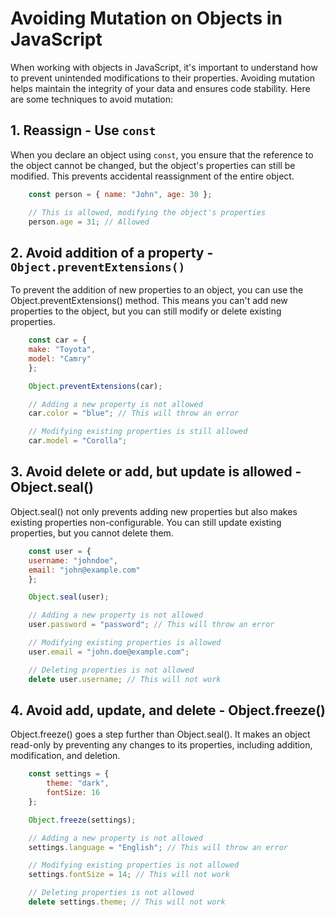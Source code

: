 # Avoiding Mutation on Objects in JavaScript

When working with objects in JavaScript, it's important to understand how to prevent unintended modifications to their properties. Avoiding mutation helps maintain the integrity of your data and ensures code stability. Here are some techniques to avoid mutation:


## 1. Reassign - Use `const`

When you declare an object using `const`, you ensure that the reference to the object cannot be changed, but the object's properties can still be modified. This prevents accidental reassignment of the entire object.

```javascript
    const person = { name: "John", age: 30 };

    // This is allowed, modifying the object's properties
    person.age = 31; // Allowed
```

## 2. Avoid addition of a property - `Object.preventExtensions()`

To prevent the addition of new properties to an object, you can use the Object.preventExtensions() method. This means you can't add new properties to the object, but you can still modify or delete existing properties.

```javascript
    const car = {
    make: "Toyota",
    model: "Camry"
    };

    Object.preventExtensions(car);

    // Adding a new property is not allowed
    car.color = "blue"; // This will throw an error

    // Modifying existing properties is still allowed
    car.model = "Corolla";
```

## 3. Avoid delete or add, but update is allowed - Object.seal()

Object.seal() not only prevents adding new properties but also makes existing properties non-configurable. You can still update existing properties, but you cannot delete them.

```javascript
    const user = {
    username: "johndoe",
    email: "john@example.com"
    };

    Object.seal(user);

    // Adding a new property is not allowed
    user.password = "password"; // This will throw an error

    // Modifying existing properties is allowed
    user.email = "john.doe@example.com";

    // Deleting properties is not allowed
    delete user.username; // This will not work

```

## 4. Avoid add, update, and delete - Object.freeze()

Object.freeze() goes a step further than Object.seal(). It makes an object read-only by preventing any changes to its properties, including addition, modification, and deletion.

```javascript
    const settings = {
        theme: "dark",
        fontSize: 16
    };

    Object.freeze(settings);

    // Adding a new property is not allowed
    settings.language = "English"; // This will throw an error

    // Modifying existing properties is not allowed
    settings.fontSize = 14; // This will not work

    // Deleting properties is not allowed
    delete settings.theme; // This will not work

```